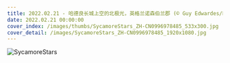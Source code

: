 ```yaml
---
title: 2022.02.21 - 哈德良长城上空的北极光，英格兰诺森伯兰郡 (© Guy Edwardes/NPL/Minden Pictures)
date: 2022.02.21 00:00:00
cover_index: /images/thumbs/SycamoreStars_ZH-CN0996978485_533x300.jpg
cover_detail: /images/SycamoreStars_ZH-CN0996978485_1920x1080.jpg
---
```


![SycamoreStars](/images/SycamoreStars_ZH-CN0996978485_1920x1080.jpg)
